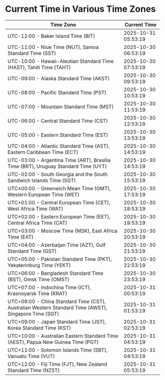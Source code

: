 # Current Time in Various Time Zones

| Time Zone | Current Time |
|-----------|--------------|
| UTC-12:00 - Baker Island Time (BIT) | 2025-10-31 05:53:19 |
| UTC-11:00 - Niue Time (NUT), Samoa Standard Time (SST) | 2025-10-30 06:53:19 |
| UTC-10:00 - Hawaii-Aleutian Standard Time (HAST), Tahiti Time (TAHT) | 2025-10-30 07:53:19 |
| UTC-09:00 - Alaska Standard Time (AKST) | 2025-10-30 09:53:19 |
| UTC-08:00 - Pacific Standard Time (PST) | 2025-10-30 10:53:19 |
| UTC-07:00 - Mountain Standard Time (MST) | 2025-10-30 11:53:19 |
| UTC-06:00 - Central Standard Time (CST) | 2025-10-30 12:53:19 |
| UTC-05:00 - Eastern Standard Time (EST) | 2025-10-30 13:53:19 |
| UTC-04:00 - Atlantic Standard Time (AST), Eastern Caribbean Time (ECT) | 2025-10-30 14:53:19 |
| UTC-03:00 - Argentina Time (ART), Brasília Time (BRT), Uruguay Standard Time (UYT) | 2025-10-30 14:53:19 |
| UTC-02:00 - South Georgia and the South Sandwich Islands Time (SGT) | 2025-10-30 15:53:19 |
| UTC±00:00 - Greenwich Mean Time (GMT), Western European Time (WET) | 2025-10-30 17:53:19 |
| UTC+01:00 - Central European Time (CET), West Africa Time (WAT) | 2025-10-30 18:53:19 |
| UTC+02:00 - Eastern European Time (EET), Central Africa Time (CAT) | 2025-10-30 19:53:19 |
| UTC+03:00 - Moscow Time (MSK), East Africa Time (EAT) | 2025-10-30 20:53:19 |
| UTC+04:00 - Azerbaijan Time (AZT), Gulf Standard Time (GST) | 2025-10-30 21:53:19 |
| UTC+05:00 - Pakistan Standard Time (PKT), Yekaterinburg Time (YEKT) | 2025-10-30 22:53:19 |
| UTC+06:00 - Bangladesh Standard Time (BST), Omsk Time (OMST) | 2025-10-30 23:53:19 |
| UTC+07:00 - Indochina Time (ICT), Krasnoyarsk Time (KRAT) | 2025-10-31 00:53:19 |
| UTC+08:00 - China Standard Time (CST), Australian Western Standard Time (AWST), Singapore Time (SGT) | 2025-10-31 01:53:19 |
| UTC+09:00 - Japan Standard Time (JST), Korea Standard Time (KST) | 2025-10-31 02:53:19 |
| UTC+10:00 - Australian Eastern Standard Time (AEST), Papua New Guinea Time (PGT) | 2025-10-31 04:53:19 |
| UTC+11:00 - Solomon Islands Time (SBT), Vanuatu Time (VUT) | 2025-10-31 04:53:19 |
| UTC+12:00 - Fiji Time (FJT), New Zealand Standard Time (NZST) | 2025-10-31 05:53:19 |
